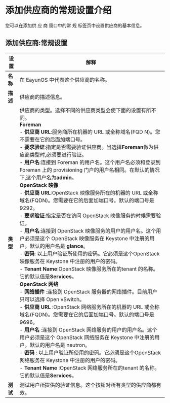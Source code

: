 # 添加供应商的常规设置介绍

您可以在添加供 应 商 窗口中的常 规 标签页中设置供应商的基本信息。

## 添加供应商:常规设置

|设置|解释|
|----|----|
|**名称**|在 EayunOS 中代表这个供应商的名称。|
|**描述**|供应商的描述信息。|
|**类型**|供应商的类型。选择不同的供应商类型会使下面的设置有所不同。<br/>**Foreman**<br/>- **供应商 URL**:服务商所在机器的 URL 或全称域名(FQD N)。您不需要在它的后面加端口号。<br/>- **要求验证**:指定是否需要验证供应商。当选择**Foreman**做为供应商类型时,必须要进行验证。<br/>- **用户名**:连接到 Foreman 的用户名。这个用户名必须和登录到 Foreman 上的 provisioning 门户的用户名相同。在默认的情况下,这个用户名为**admin**。<br/>**OpenStack 映像**<br/>- **供应商 URL**:OpenStack 映像服务所在的机器的 URL 或全称域名(FQDN)。您需要在它的后面加端口号。默认的端口号是 9292。<br/>- **要求验证**:指定是否在访问 OpenStack 映像服务的时候需要验证。<br/>- **用户名**:连接到 OpenStack 映像服务的用户的用户名。这个用户必须是这个 OpenStack 映像服务在 Keystone 中注册的用户。默认的用户名是 **glance**。<br/>- **密码**: 以上用户验证所使用的密码。它必须是这个OpenStack 映像服务在 Keystone 中注册的用户的密码。</br>- **Tenant Name**:OpenStack 映像服务所在的tenant 的名称。它的默认值是**Services**。<br/>**OpenStack 网络**<br/>- **网络插件** :连接到 OpenStack 服务器的网络插件。目前用户只可以选择 Open vSwitch。<br/>- **供应商 URL** :OpenStack 网络服务所在的机器的 URL 或全称域名(FQDN)。您需要在它的后面加端口号。默认的端口号是 9696。<br/>- **用户名** :连接到 OpenStack 网络服务的用户的用户名。这个用户必须是这个 OpenStack 网络服务在 Keystone 中注册的用户。默认的用户名是 neutron。<br/>- **密码** : 以上用户验证所使用的密码。它必须是这个OpenStack 网络服务在 Keystone 中注册的用户的密码。<br/>- **Tenant Name** :OpenStack 网络服务所在的tenant 的名称。它的默认值是**Services**。|
|**测试**|测试用户所提供的验证信息。这个按钮对所有类型的供应商都有效。|
